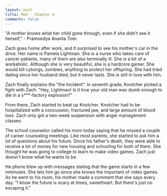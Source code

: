 ```yaml
---
layout: post
title: Mom - Chapter 4
comments: false
---
```


"A mother knows what her child gone through, even if she didn’t see it herself," - Pramoedya Ananta Toer.

Zach goes home after work, and it surprised to see his mother's car in the drive. Her name is Pamela Lightman. She is a nurse who takes care of cancer patients, many of them are also terminally ill. She is a bit of a workaholic. Although she is very beautiful, she is a hardcore gamer. She would kill cyborgs, zombies, anything to protect her offspring. She had tried dating since her husband died, but it never lasts. She is still in love with him.

Zach finally explains the "the Incident". In seventh grade, Knotcher picked a fight with Zach. "Hey, Lightman! Is it true your old man was dumb enough to die in a s***-factory explosion?"

From there, Zach started to beat up Knotcher. Knotcher had to be hospitalized with a concussion, fractured jaw, and large amount of blood loss. Zach only got a two-week suspension with anger management classes.

The school counselor called his mom today saying that he missed a couple of career counseling meetings. Like most parents, she started to ask him a lot of questions about his future. Since his father's death, they were able to receive a lot of money for new housing and schooling for both of them.  She thought he was going to college to learn to make video games. Zach just doesn't know what he wants to be.

He phone blew up with messages stating that the game starts in a few mminutes. She lets him go since she knows the important of video games. As he went to his room, his mother made a comment that she says every day. "I know the future is scary at times, sweetheart. But there's just no escaping it."